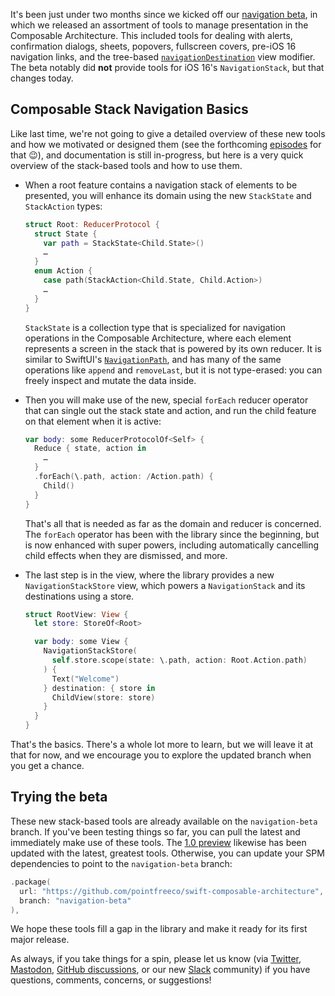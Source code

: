 It's been just under two months since we kicked off our [navigation beta](https://github.com/pointfreeco/swift-composable-architecture/discussions/1944), in
which we released an assortment of tools to manage presentation in the Composable
Architecture. This included tools for dealing with alerts, confirmation dialogs, sheets,
popovers, fullscreen covers, pre-iOS 16 navigation links, and the tree-based
[`navigationDestination`][nav-dest-tree] view modifier. The beta notably did **not** provide
tools for iOS 16's `NavigationStack`, but that changes today.

## Composable Stack Navigation Basics

Like last time, we're not going to give a detailed overview of these new tools and how we
motivated or designed them (see the forthcoming [episodes][stacks-ep] for that 😉), and
documentation is still in-progress, but here is a very quick overview of the stack-based tools
and how to use them.

  * When a root feature contains a navigation stack of elements to be presented, you will
    enhance its domain using the new `StackState` and `StackAction` types:

    ```swift
    struct Root: ReducerProtocol {
      struct State {
        var path = StackState<Child.State>()
        …
      }
      enum Action {
        case path(StackAction<Child.State, Child.Action>)
        …
      }
    }
    ```

    `StackState` is a collection type that is specialized for navigation operations in the
    Composable Architecture, where each element represents a screen in the stack that is
    powered by its own reducer. It is similar to SwiftUI's [`NavigationPath`][nav-path-docs],
    and has many of the same operations like `append` and `removeLast`, but it is not
    type-erased: you can freely inspect and mutate the data inside.

  * Then you will make use of the new, special `forEach` reducer operator that can single out
    the stack state and action, and run the child feature on that element when it is active:

    ```swift
    var body: some ReducerProtocolOf<Self> {
      Reduce { state, action in
        …
      }
      .forEach(\.path, action: /Action.path) {
        Child()
      }
    }
    ```

    That's all that is needed as far as the domain and reducer is concerned. The `forEach`
    operator has been with the library since the beginning, but is now enhanced with super
    powers, including automatically cancelling child effects when they are dismissed, and
    more.

  * The last step is in the view, where the library provides a new `NavigationStackStore`
    view, which powers a `NavigationStack` and its destinations using a store.

    ```swift
    struct RootView: View {
      let store: StoreOf<Root>

      var body: some View {
        NavigationStackStore(
          self.store.scope(state: \.path, action: Root.Action.path)
        ) {
          Text("Welcome")
        } destination: { store in
          ChildView(store: store)
        }
      }
    }
    ```


That's the basics. There's a whole lot more to learn, but we will leave it at that for now,
and we encourage you to explore the updated branch when you get a chance.

## Trying the beta

These new stack-based tools are already available on the `navigation-beta` branch. If you've
been testing things so far, you can pull the latest and immediately make use of these tools.
The [1.0
preview](https://github.com/pointfreeco/swift-composable-architecture/discussions/1905)
likewise has been updated with the latest, greatest tools. Otherwise, you can update your SPM
dependencies to point to the `navigation-beta` branch:

```swift
.package(
  url: "https://github.com/pointfreeco/swift-composable-architecture",
  branch: "navigation-beta"
),
```

We hope these tools fill a gap in the library and make it ready for its first major release.

As always, if you take things for a spin, please let us know (via
[Twitter](https://twitter.com/pointfreeco), [Mastodon](http://hachyderm.io/@pointfreeco),
[GitHub
discussions](https://github.com/pointfreeco/swift-composable-architecture/discussions), or our
new [Slack](http://pointfree.co/slack-invite) community) if you have questions, comments,
concerns, or suggestions!

[stacks-ep]: /episodes/ep231-composable-stacks-vs-trees
[nav-dest-tree]: https://developer.apple.com/documentation/swiftui/view/navigationdestination(ispresented:destination:)
[nav-path-docs]: https://developer.apple.com/documentation/swiftui/navigationpath
